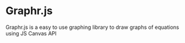 # Graphr.js
Graphr.js is a easy to use graphing library to draw graphs of equations using JS Canvas API
